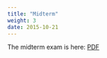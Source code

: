 ```yaml
---
title: "Midterm"
weight: 3
date: 2015-10-21
---
```


The midterm exam is here: [PDF](/midterm.pdf)
<!--more-->
